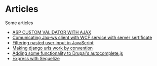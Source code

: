 Articles
========

Some articles

* [ASP CUSTOM VALIDATOR WITH AJAX](https://github.com/JeyDotC/articles/blob/master/ASP%20CUSTOM%20VALIDATOR%20WITH%20AJAX.md)
* [Comunicating Jax-ws client with WCF service with server sertificate](https://github.com/JeyDotC/articles/blob/master/Comunicating%20Jax-ws%20client%20with%20WCF%20service%20with%20server%20sertificate.md)
* [Filtering pasted user input in JavaScript](https://github.com/JeyDotC/articles/blob/master/Filtering%20pasted%20user%20input%20in%20JavaScript.md)
* [Making django urls work by convention](https://github.com/JeyDotC/articles/blob/master/Making%20django%20urls%20work%20by%20convention.md)
* [Adding some functionality to Drupal's autocomplete.js](https://github.com/JeyDotC/articles/blob/master/Adding%20some%20sunctionality%20to%20Drupal's%20autocomplete.js.md)
* [Express with Sequelize](https://github.com/JeyDotC/articles/blob/master/EXPRESS%20WITH%20SEQUELIZE.md)
